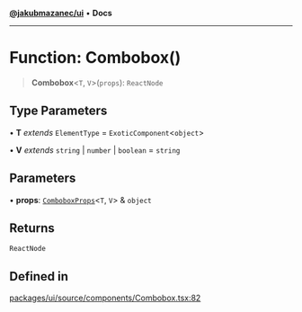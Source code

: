 [**@jakubmazanec/ui**](../README.md) • **Docs**

---

# Function: Combobox()

> **Combobox**\<`T`, `V`\>(`props`): `ReactNode`

## Type Parameters

• **T** _extends_ `ElementType` = `ExoticComponent`\<`object`\>

• **V** _extends_ `string` \| `number` \| `boolean` = `string`

## Parameters

• **props**: [`ComboboxProps`](../type-aliases/ComboboxProps.md)\<`T`, `V`\> & `object`

## Returns

`ReactNode`

## Defined in

[packages/ui/source/components/Combobox.tsx:82](https://github.com/jakubmazanec/tools/blob/6ed2cc9bf798455a62cfc34def34fef748169fa2/packages/ui/source/components/Combobox.tsx#L82)

